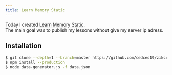 ```yaml
---
title: Learn Memory Static
---
```


Today I created [Learn Memory Static](https://github.com/cedced19/learn-memory-static).  
The main goal was to publish my lessons without give my server ip adress.

## Installation

```bash
$ git clone --depth=1 --branch=master https://github.com/cedced19/zikcenter-static
$ npm install --production
$ node data-generator.js -f data.json
```
